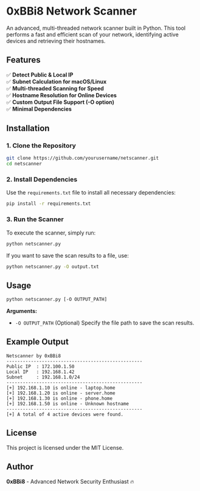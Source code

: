 # 0xBBi8 Network Scanner

An advanced, multi-threaded network scanner built in Python. This tool performs a fast and efficient scan of your network, identifying active devices and retrieving their hostnames. 

## Features

✅ **Detect Public & Local IP**  
✅ **Subnet Calculation for macOS/Linux**  
✅ **Multi-threaded Scanning for Speed**  
✅ **Hostname Resolution for Online Devices**  
✅ **Custom Output File Support (-O option)**  
✅ **Minimal Dependencies**  

## Installation

### **1. Clone the Repository**
```sh
git clone https://github.com/yourusername/netscanner.git
cd netscanner
```

### **2. Install Dependencies**
Use the `requirements.txt` file to install all necessary dependencies:
```sh
pip install -r requirements.txt
```

### **3. Run the Scanner**
To execute the scanner, simply run:
```sh
python netscanner.py
```

If you want to save the scan results to a file, use:
```sh
python netscanner.py -O output.txt
```

## Usage

```sh
python netscanner.py [-O OUTPUT_PATH]
```

**Arguments:**
- `-O OUTPUT_PATH`  (Optional) Specify the file path to save the scan results.

## Example Output
```
Netscanner by 0xBBi8
--------------------------------------------------
Public IP  : 172.100.1.50
Local IP   : 192.168.1.42
Subnet     : 192.168.1.0/24
--------------------------------------------------
[+] 192.168.1.10 is online - laptop.home
[+] 192.168.1.20 is online - server.home
[+] 192.168.1.30 is online - phone.home
[+] 192.168.1.50 is online - Unknown hostname
--------------------------------------------------
[+] A total of 4 active devices were found.
```

## License
This project is licensed under the MIT License.

## Author
**0xBBi8** - Advanced Network Security Enthusiast 🔥
